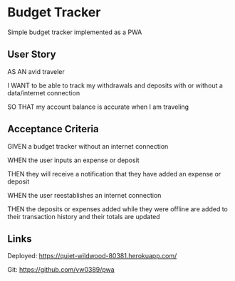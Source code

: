 # Budget Tracker
Simple budget tracker implemented as a PWA

## User Story
AS AN avid traveler

I WANT to be able to track my withdrawals and deposits with or without a data/internet connection

SO THAT my account balance is accurate when I am traveling 

## Acceptance Criteria
GIVEN a budget tracker without an internet connection

WHEN the user inputs an expense or deposit

THEN they will receive a notification that they have added an expense or deposit

WHEN the user reestablishes an internet connection

THEN the deposits or expenses added while they were offline are added to their transaction history and their totals are updated


## Links
Deployed: https://quiet-wildwood-80381.herokuapp.com/

Git: https://github.com/vw0389/pwa
